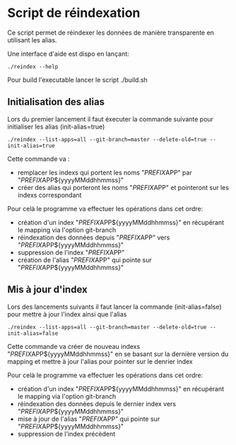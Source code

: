 # Script de réindexation

Ce script permet de réindexer les données de manière transparente en utilisant les alias.

Une interface d'aide est dispo en lançant:

```shell
./reindex --help
```

Pour build l'executable lancer le script ./build.sh

## Initialisation des alias

Lors du premier lancement il faut éxecuter la commande suivante pour initialiser les alias (init-alias=true)

```shell
./reindex --list-apps=all --git-branch=master --delete-old=true --init-alias=true
```

Cette commande va :
- remplacer les indexs qui portent les noms "$PREFIX$APP" par "$PREFIX$APP${yyyyMMddhhmmss}"
- créer des alias qui porteront les noms "$PREFIX$APP" et pointeront sur les indexs correspondant

Pour celà le programme va effectuer les opérations dans cet ordre:
- création d'un index "$PREFIX$APP${yyyyMMddhhmmss}" en récupérant le mapping via l'option git-branch
- réindexation des données depuis "$PREFIX$APP" vers "$PREFIX$APP${yyyyMMddhhmmss}"
- suppression de l'index "$PREFIX$APP"
- création de l'alias "$PREFIX$APP" qui pointe sur "$PREFIX$APP${yyyyMMddhhmmss}"

## Mis à jour d'index

Lors des lancements suivants il faut lancer la commande (init-alias=false) pour mettre à jour l'index ainsi que l'alias

```shell
./reindex --list-apps=all --git-branch=master --delete-old=true --init-alias=false
```

Cette commande va créer de nouveau indexs "$PREFIX$APP${yyyyMMddhhmmss}" en se basant sur la dernière version du mapping et mettre à jour l'alias pour pointer sur le denrier index

Pour celà le programme va effectuer les opérations dans cet ordre:
- création d'un index "$PREFIX$APP${yyyyMMddhhmmss}" en récupérant le mapping via l'option git-branch
- réindexation des données depuis le dernier index vers "$PREFIX$APP${yyyyMMddhhmmss}"
- mise à jour de l'alias "$PREFIX$APP" qui pointe sur "$PREFIX$APP${yyyyMMddhhmmss}"
- suppression de l'index précèdent
